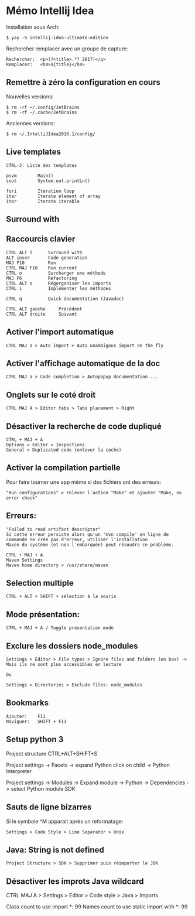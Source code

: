 # Mémo Intellij Idea


Installation sous Arch:

	$ yay -S intellij-idea-ultimate-edition


Rechercher remplacer avec un groupe de capture:

	Rechercher:  <p>(?<title>.*? 2017)</p>
	Remplacer:   <h4>${title}</h4>


## Remettre à zéro la configuration en cours

Nouvelles versions:

    $ rm -rf ~/.config/JetBrains
    $ rm -rf ~/.cache/JetBrains

Anciennes versions:

	$ rm ~/.IntelliJIdea2016.1/config/


## Live templates

	CTRL-J:	Liste des templates

	psvm		Main()
	sout 		System.out.printLn()
	
	fori		Iteration loop
	itar		Iterate element of array
	iter		Iterate iterable


## Surround with




## Raccourcis clavier

	CTRL ALT T      Surround with
	ALT inser       Code generation
	MAJ F10		    Run
	CTRL MAJ F10    Run current
	CTRL o			Surcharger une méthode
	MAJ F6			Refactoring
	CTRL ALT o		Régorganiser les imports
	CTRL i			Implémenter les méthodes

	CTRL q			Quick documentation (Javadoc)

	CTRL ALT gauche		Précédent
	CTRL ALT droite		Suivant


## Activer l'import automatique

	CTRL MAJ a > Auto import > Auto unambigous import on the fly


## Activer l'affichage automatique de la doc

	CTRL MAJ a > Code completion > Autopopup documentation ...


## Onglets sur le coté droit

	CTRL MAJ A > Editor tabs > Tabs placement > Right


## Désactiver la recherche de code dupliqué

	CTRL + MAJ + A
	Options > Editor > Inspections
	General > Duplicated code (enlever la coche)


## Activer la compilation partielle

Pour faire tourner une app même si des fichiers ont des erreurs:

	"Run configurations" > Enlever l'action "Make" et ajouter "Make, no error check"


## Erreurs:

	"Failed to read artifact descriptor"
	Si cette erreur persiste alors qu'un 'mvn compile' en ligne de commande ne créé pas d'erreur, utiliser l'installation 
	Maven du système (et non l'embarquée) peut résoudre ce problème.
	
	CTRL + MAJ + A 
	Maven Settings
	Maven home directory > /usr/share/maven


## Selection multiple
	
	CTRL + ALT + SHIFT + sélection à la souris


## Mode présentation:

	CTRL + MAJ + A / Toggle presentation mode


## Exclure les dossiers node_modules

	Settings > Editor > File types > Ignore files and folders (en bas) -> Mais ils ne sont plus accessibles en lecture

	Ou

	Settings > Directories > Exclude files: node_modules


## Bookmarks

	Ajouter: 	F11
	Naviguer: 	SHIFT + F11


## Setup python 3

Project structure CTRL+ALT+SHIFT+S

Project settings -> Facets -> expand Python click on child -> Python Interpreter

Project settings -> Modules -> Expand module -> Python -> Dependencies -> select Python module SDK


## Sauts de ligne bizarres

Si le symbole ^M apparait après un reformatage:

	Settings > Code Style > Line Separator > Unix


## Java: String is not defined

	Project Structure > SDK > Supprimer puis réimporter le JDK


## Désactiver les improts Java wildcard

  CTRL MAJ A > Settings > Editor > Code style > Java > Imports

  Class count to use import *: 99
  Names count to use static import with *: 99
